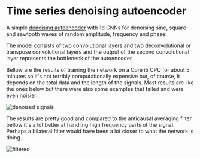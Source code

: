 # Time series denoising autoencoder

A simple [denoising autoencoder](https://en.wikipedia.org/wiki/Autoencoder) with 1d CNNs for denoising sine, square and sawtooth waves of random amplitude, frequency and phase.

The model consists of two convolutional layers and two deconvolutional or transpose convolutional layers and the output of the second convolutional layer represents the bottleneck of the autoencoder.

Bellow are the results of training the network on a Core i5 CPU for about 5 minutes so it's not terribly computationally expensive but, of course, it depends on the total data and the length of the signals. Most results are like the ones below but there were also some examples that failed and were even noisier.

![denoised signals](https://user-images.githubusercontent.com/69254199/124969311-d44b0f00-e026-11eb-9557-22653a5871c0.png)

The results are pretty good and compared to the anticausal averaging filter bellow it's a lot better at handling high frequency parts of the signal. Perhaps a bilateral filter would have been a lot closer to what the network is doing.

![filtered](https://user-images.githubusercontent.com/69254199/124969323-d745ff80-e026-11eb-93d1-39577fb436f2.png)

